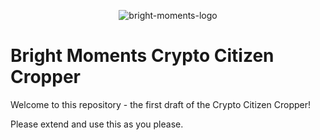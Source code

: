 <p align="center">
<img src="https://i.imgur.com/HbYiCz0.png" alt="bright-moments-logo" />
</p>

# Bright Moments Crypto Citizen Cropper

Welcome to this repository - the first draft of the Crypto Citizen Cropper!

Please extend and use this as you please.
